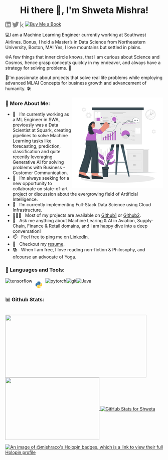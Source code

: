 <h1 align="center">Hi there 👋, I'm Shweta Mishra!</h1>

<a align="center" href='https://www.linkedin.com/in/shwm/'><img align="center" alt="linkedin" src="assets\linkedin.svg" height='18px'/></a>
<a align="center" href='https://twitter.com/ShwetaM42355084'><img align="center" alt="twitter" src="assets\twitter.svg" height='18px'/></a>
<a align="center" href='https://www.kaggle.com/shwetamishra9090'><img align="center" alt="kaggle" src="assets\kaggle.svg" height='18px'/></a>
[![Buy Me a Book](https://img.shields.io/badge/Buy%20Me%20a%20Book-Donate-FFDD00.svg)](https://buymeacoffee.com/sui36)

💻I am a Machine Learning Engineer currently working at Southwest Airlines. Bonus, I hold a Master’s in Data Science from Northeastern University, Boston, MA! Yes, I love mountains but settled in plains. 

🌐A few things that inner circle knows, that I am curious about Science and Cosmos, hence grasp concepts quickly in my endeavor, and always have a strategy for solving problems. 🤖

🎨I'm passionate about projects that solve real life problems while employing advanced ML/AI Concepts for business growth and advancement of humanity. 🛠️

<img align="right" alt="GIF" src="assets\Business Plan-cuate.svg" width="290px"/>

### 🧐 More About Me:

- 🔭 &nbsp; I’m currently  working as a ML Engineer in SWA, previously was a Data Scientist at Squark, creating pipelines to solve Machine Learning tasks like forecasting, prediction, classification and quite recently leveraging Generative AI for solving problems with Business - Customer Communication.
- 🤝 &nbsp; I’m always seeking for a new opportunity to collaborate on state-of-art project or discussion about the evergrowing field of Artificial Intelligence.
- 🌱 &nbsp; I’m currently implementing Full-Stack Data Science using Cloud Infrastructure. 
- 👨🏻‍💻 &nbsp; Most of my projects are available on [Github1](https://github.com/MishraCo?tab=repositories) or [Github2](https://github.com/ShwetaM09?tab=repositories).
- 💬 &nbsp; Ask me anything about Machine Learing & AI in Aviation, Supply-Chain, Finance & Retail domains, and I am happy dive into a deep conversation! 
- 📫 &nbsp; Feel free to ping me on [LinkedIn](https://www.linkedin.com/in/shwm/).
- 📝 &nbsp; Checkout my [resume](https://drive.google.com/file/d/1eF4YgBsEhX1DNq4z59e0aVQOlAC8SQQk/view?usp=sharing).
- 📚 &nbsp; When I am free, I  love reading non-fiction & Philosophy, and ofcourse an advocate of Yoga.

### 🔨 Languages and Tools:
<a href="https://www.tensorflow.org" target="_blank"> <img align="left" src="https://raw.githubusercontent.com/rahul-jha98/github_readme_icons/main/language_and_tools/square/tensorflow/tensorflow.svg" alt="tensorflow" height="42px"/> </a> 
<a href="https://www.python.org" target="_blank"><img align="left" alt="Python" height ="42px" src="assets\python-svgrepo-com.svg"></a>
<a href="https://pytorch.org/" target="_blank"> <img align="left" src="https://raw.githubusercontent.com/rahul-jha98/github_readme_icons/main/language_and_tools/square/pytorch/pytorch.svg" alt="pytorch" height="42px"/> </a>
<a href="https://git-scm.com/" target="_blank"> <img src="https://git-scm.com/images/logos/downloads/Git-Icon-1788C.svg" align="left" alt="git" height='42px'/> </a> 
<a href="https://www.java.com" target="_blank"><img align="left" alt="Java" height ="42px" src="https://www.vectorlogo.zone/logos/java/java-vertical.svg"></a>

<br>
<br>

### 📊 Github Stats:

<br>

<a href="https://github.com/MishraCo/MishraCo">
  <img height=200 width="450" align="center" src="https://github-readme-stats.vercel.app/api?username=MishraCo&show_icons=true&hide=stars&theme=radical" />
</a>
<a href="https://github.com/MishraCo/MishraCo">
  <img height=200 width="300" align="center" src="https://github-readme-stats.vercel.app/api/top-langs/?username=MishraCo&layout=compact&theme=radical" />
</a>

<a href='https://github.com/MishraCo/MishraCo'>
    <img height=200 width="750" align = "center" width="700" src= "https://github-readme-streak-stats.herokuapp.com/?user=MishraCo&theme=radical&date_format=j%20M%5B%20Y%5D" alt="GitHub Stats for Shweta" />
</a>

[![An image of @mishraco's Holopin badges, which is a link to view their full Holopin profile](https://holopin.me/mishraco)](https://holopin.io/@mishraco)
